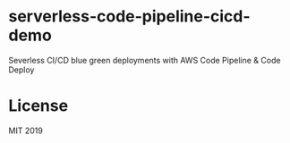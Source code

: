 # serverless-code-pipeline-cicd-demo
Severless CI/CD blue green deployments with AWS Code Pipeline &amp; Code Deploy

# License
MIT 2019
